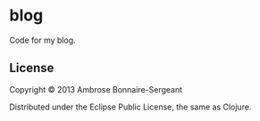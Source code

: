# blog

Code for my blog.

## License

Copyright © 2013 Ambrose Bonnaire-Sergeant

Distributed under the Eclipse Public License, the same as Clojure.
